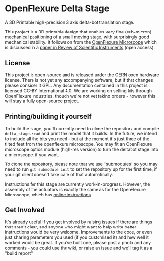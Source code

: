 # OpenFlexure Delta Stage
A 3D Printable high-precision 3 axis delta-bot translation stage.

This project is a 3D printable design that enables very fine (sub-micron) mechanical positioning of a small moving stage, with surprisingly good mechanical stability.  It follows on from the [OpenFlexure Microscope](https://github.com/rwb27/openflexure_microscope) which is discussed in a [paper in Review of Scientific Instruments](http://dx.doi.org/10.1063/1.4941068) (open access).

## License
This project is open-source and is released under the CERN open hardware license.  There is not yet any accompanying software, but if that changes please consider it GPL.  Any documentation contained in this project is licensed CC-BY International 4.0.  We are working on selling kits through OpenFlexure Industries, though we're not yet taking orders - however this will stay a fully open-source project.

## Printing/building it yourself
To build the stage, you'll currently need to clone the repository and compile ``delta_stage.scad`` and print the model that it builds.  In the future, we intend to include all the bits you need - but at the moment it's just three of the tilted feet from the openflexure microscope.  You may fit an OpenFlexure microscope optics module (high-res version) to turn the deltabot stage into a microscope, if you want.

To clone the repository, please note that we use "submodules" so you may need to run ``git submodule init`` to set the repository up for the first time, if your git client doesn't take care of that automatically.

Instructions for this stage are currently work-in-progress.  However, the assembly of the actuators is exactly the same as for the OpenFlexure Microscope, which has [online instructions](https://openflexure.org/projects/microscope/).

## Get Involved
It's already useful if you get involved by raising issues if there are things that aren't clear, and anyone who might want to help write better instructions would be very welcome.  Improvements to the code, or even just sharing parameters you used (if you customised it) and how well it worked would be great.  If you've built one, please post a photo and any comments - you could use the wiki, or raise an issue and we'll tag it as a "build report".

